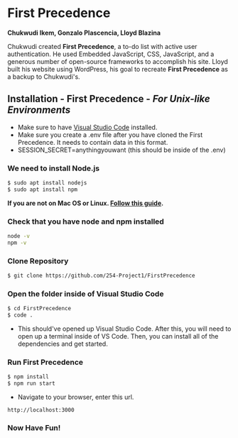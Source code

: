 # First Precedence
**Chukwudi Ikem, Gonzalo Plascencia, Lloyd Blazina**

Chukwudi created **First Precedence**, a to-do list with active user authentication. He used Embedded JavaScript, CSS, JavaScript, and a generous number of open-source frameworks to accomplish his site. Lloyd built his website using WordPress, his goal to recreate **First Precedence** as a backup to Chukwudi's. 



## Installation - First Precedence - *For Unix-like Environments*
- Make sure to have [Visual Studio Code](https://code.visualstudio.com/) installed.
- Make sure you create a .env file after you have cloned the First Precedence. It needs to contain data in this format.
- SESSION_SECRET=anythingyouwant (this should be inside of the .env)
### We need to install Node.js
```bash
$ sudo apt install nodejs
$ sudo apt install npm
```
**If you are not on Mac OS or Linux. [Follow this guide](https://nodejs.org/en/download/package-manager/).**

### Check that you have node and npm installed
```bash
node -v
npm -v
```
### Clone Repository

```bash
$ git clone https://github.com/254-Project1/FirstPrecedence
```

### Open the folder inside of Visual Studio Code
```bash
$ cd FirstPrecedence
$ code .
```
- This should've opened up Visual Studio Code. After this, you will need to open up a terminal inside of VS Code. Then, you can install all of the dependencies and get started.
### Run First Precedence
```bash
$ npm install
$ npm run start
```
- Navigate to your browser, enter this url.
```
http://localhost:3000
```
### Now Have Fun!
